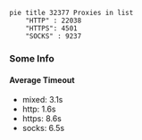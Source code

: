 
```mermaid
pie title 32377 Proxies in list
    "HTTP" : 22038
    "HTTPS": 4501
    "SOCKS" : 9237
```

### Some Info
#### Average Timeout

- mixed: 3.1s
- http: 1.6s
- https: 8.6s
- socks: 6.5s